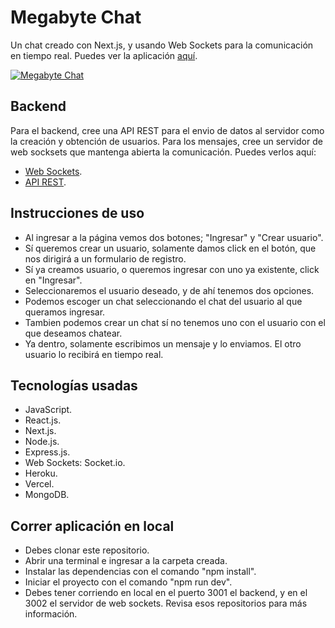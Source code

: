 # Megabyte Chat

Un chat creado con Next.js, y usando Web Sockets para la comunicación en tiempo
real. Puedes ver la aplicación [aquí](https://megabyte-chat.vercel.app/ 'aquí').

[![Megabyte Chat](https://res.cloudinary.com/dklpyhteh/image/upload/v1661742489/Portfolio/chat_bwtm5f.jpg 'Megabyte Chat')](https://res.cloudinary.com/dklpyhteh/image/upload/v1661742489/Portfolio/chat_bwtm5f.jpg 'Megabyte Chat')

## Backend

Para el backend, cree una API REST para el envio de datos al servidor como la
creación y obtención de usuarios. Para los mensajes, cree un servidor de web
socksets que mantenga abierta la comunicación. Puedes verlos aquí:

- [Web Sockets](https://github.com/jonathangg03/megabyte-chat-sockets-server 'Web Sockets').
- [API REST](https://github.com/jonathangg03/megabyte_chat_backend 'API REST').

## Instrucciones de uso

- Al ingresar a la página vemos dos botones; "Ingresar" y "Crear usuario".
- Sí queremos crear un usuario, solamente damos click en el botón, que nos
  dirigirá a un formulario de registro.
- Sí ya creamos usuario, o queremos ingresar con uno ya existente, click en
  "Ingresar".
- Seleccionaremos el usuario deseado, y de ahí tenemos dos opciones.
- Podemos escoger un chat seleccionando el chat del usuario al que queramos
  ingresar.
- Tambien podemos crear un chat sí no tenemos uno con el usuario con el que
  deseamos chatear.
- Ya dentro, solamente escribimos un mensaje y lo enviamos. El otro usuario lo
  recibirá en tiempo real.

## Tecnologías usadas

- JavaScript.
- React.js.
- Next.js.
- Node.js.
- Express.js.
- Web Sockets: Socket.io.
- Heroku.
- Vercel.
- MongoDB.

## Correr aplicación en local

- Debes clonar este repositorio.
- Abrir una terminal e ingresar a la carpeta creada.
- Instalar las dependencias con el comando "npm install".
- Iniciar el proyecto con el comando "npm run dev".
- Debes tener corriendo en local en el puerto 3001 el backend, y en el 3002 el
  servidor de web sockets. Revisa esos repositorios para más información.
